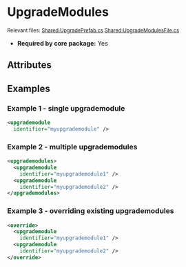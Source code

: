 # UpgradeModules

<sub>Relevant files: [Shared:UpgradePrefab.cs](https://github.com/Regalis11/Barotrauma/blob/master/Barotrauma/BarotraumaShared/SharedSource\Upgrades\UpgradePrefab.cs) [Shared:UpgradeModulesFile.cs](https://github.com/Regalis11/Barotrauma/blob/master/Barotrauma/BarotraumaShared/SharedSource/ContentManagement/ContentFile/UpgradeModulesFile.cs)</sub>
- **Required by core package:** Yes

## Attributes


## Examples

### Example 1 - single upgrademodule

```xml
<upgrademodule
  identifier="myupgrademodule" />
```

### Example 2 - multiple upgrademodules

```xml
<upgrademodules>
  <upgrademodule
    identifier="myupgrademodule1" />
  <upgrademodule
    identifier="myupgrademodule2" />
</upgrademodules>
```

### Example 3 - overriding existing upgrademodules

```xml
<override>
  <upgrademodule
    identifier="myupgrademodule1" />
  <upgrademodule
    identifier="myupgrademodule2" />
</override>
```

